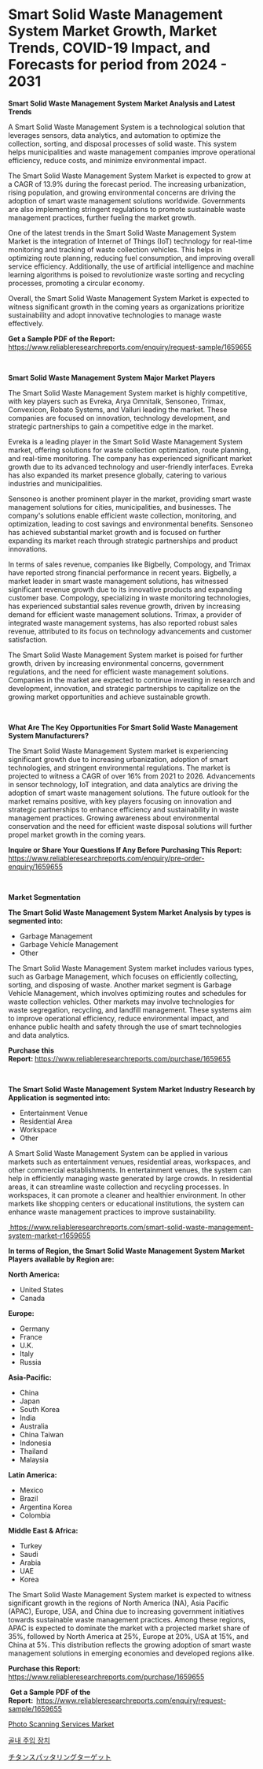 <p><h1>Smart Solid Waste Management System Market Growth, Market Trends, COVID-19 Impact, and Forecasts for period from 2024 - 2031</h1></p><p><strong>Smart Solid Waste Management System Market Analysis and Latest Trends</strong></p>
<p><p>A Smart Solid Waste Management System is a technological solution that leverages sensors, data analytics, and automation to optimize the collection, sorting, and disposal processes of solid waste. This system helps municipalities and waste management companies improve operational efficiency, reduce costs, and minimize environmental impact.</p><p>The Smart Solid Waste Management System Market is expected to grow at a CAGR of 13.9% during the forecast period. The increasing urbanization, rising population, and growing environmental concerns are driving the adoption of smart waste management solutions worldwide. Governments are also implementing stringent regulations to promote sustainable waste management practices, further fueling the market growth.</p><p>One of the latest trends in the Smart Solid Waste Management System Market is the integration of Internet of Things (IoT) technology for real-time monitoring and tracking of waste collection vehicles. This helps in optimizing route planning, reducing fuel consumption, and improving overall service efficiency. Additionally, the use of artificial intelligence and machine learning algorithms is poised to revolutionize waste sorting and recycling processes, promoting a circular economy.</p><p>Overall, the Smart Solid Waste Management System Market is expected to witness significant growth in the coming years as organizations prioritize sustainability and adopt innovative technologies to manage waste effectively.</p></p>
<p><strong>Get a Sample PDF of the Report:&nbsp;</strong> <a href="https://www.reliableresearchreports.com/enquiry/request-sample/1659655">https://www.reliableresearchreports.com/enquiry/request-sample/1659655</a></p>
<p>&nbsp;</p>
<p><strong>Smart Solid Waste Management System Major Market Players</strong></p>
<p><p>The Smart Solid Waste Management System market is highly competitive, with key players such as Evreka, Arya Omnitalk, Sensoneo, Trimax, Convexicon, Robato Systems, and Valluri leading the market. These companies are focused on innovation, technology development, and strategic partnerships to gain a competitive edge in the market.</p><p>Evreka is a leading player in the Smart Solid Waste Management System market, offering solutions for waste collection optimization, route planning, and real-time monitoring. The company has experienced significant market growth due to its advanced technology and user-friendly interfaces. Evreka has also expanded its market presence globally, catering to various industries and municipalities.</p><p>Sensoneo is another prominent player in the market, providing smart waste management solutions for cities, municipalities, and businesses. The company's solutions enable efficient waste collection, monitoring, and optimization, leading to cost savings and environmental benefits. Sensoneo has achieved substantial market growth and is focused on further expanding its market reach through strategic partnerships and product innovations.</p><p>In terms of sales revenue, companies like Bigbelly, Compology, and Trimax have reported strong financial performance in recent years. Bigbelly, a market leader in smart waste management solutions, has witnessed significant revenue growth due to its innovative products and expanding customer base. Compology, specializing in waste monitoring technologies, has experienced substantial sales revenue growth, driven by increasing demand for efficient waste management solutions. Trimax, a provider of integrated waste management systems, has also reported robust sales revenue, attributed to its focus on technology advancements and customer satisfaction.</p><p>The Smart Solid Waste Management System market is poised for further growth, driven by increasing environmental concerns, government regulations, and the need for efficient waste management solutions. Companies in the market are expected to continue investing in research and development, innovation, and strategic partnerships to capitalize on the growing market opportunities and achieve sustainable growth.</p></p>
<p>&nbsp;</p>
<p><strong>What Are The Key Opportunities For Smart Solid Waste Management System Manufacturers?</strong></p>
<p><p>The Smart Solid Waste Management System market is experiencing significant growth due to increasing urbanization, adoption of smart technologies, and stringent environmental regulations. The market is projected to witness a CAGR of over 16% from 2021 to 2026. Advancements in sensor technology, IoT integration, and data analytics are driving the adoption of smart waste management solutions. The future outlook for the market remains positive, with key players focusing on innovation and strategic partnerships to enhance efficiency and sustainability in waste management practices. Growing awareness about environmental conservation and the need for efficient waste disposal solutions will further propel market growth in the coming years.</p></p>
<p><strong>Inquire or Share Your Questions If Any Before Purchasing This Report:</strong> <a href="https://www.reliableresearchreports.com/enquiry/pre-order-enquiry/1659655">https://www.reliableresearchreports.com/enquiry/pre-order-enquiry/1659655</a></p>
<p>&nbsp;</p>
<p><strong>Market Segmentation</strong></p>
<p><strong>The Smart Solid Waste Management System Market Analysis by types is segmented into:</strong></p>
<p><ul><li>Garbage Management</li><li>Garbage Vehicle Management</li><li>Other</li></ul></p>
<p><p>The Smart Solid Waste Management System market includes various types, such as Garbage Management, which focuses on efficiently collecting, sorting, and disposing of waste. Another market segment is Garbage Vehicle Management, which involves optimizing routes and schedules for waste collection vehicles. Other markets may involve technologies for waste segregation, recycling, and landfill management. These systems aim to improve operational efficiency, reduce environmental impact, and enhance public health and safety through the use of smart technologies and data analytics.</p></p>
<p><strong>Purchase this Report:&nbsp;</strong><a href="https://www.reliableresearchreports.com/purchase/1659655">https://www.reliableresearchreports.com/purchase/1659655</a></p>
<p>&nbsp;</p>
<p><strong>The Smart Solid Waste Management System Market Industry Research by Application is segmented into:</strong></p>
<p><ul><li>Entertainment Venue</li><li>Residential Area</li><li>Workspace</li><li>Other</li></ul></p>
<p><p>A Smart Solid Waste Management System can be applied in various markets such as entertainment venues, residential areas, workspaces, and other commercial establishments. In entertainment venues, the system can help in efficiently managing waste generated by large crowds. In residential areas, it can streamline waste collection and recycling processes. In workspaces, it can promote a cleaner and healthier environment. In other markets like shopping centers or educational institutions, the system can enhance waste management practices to improve sustainability.</p></p>
<p><a href="https://www.reliableresearchreports.com/smart-solid-waste-management-system-market-r1659655">&nbsp;https://www.reliableresearchreports.com/smart-solid-waste-management-system-market-r1659655</a></p>
<p><strong>In terms of Region, the Smart Solid Waste Management System Market Players available by Region are:</strong></p>
<p>
    <p> <strong> North America: </strong>
        <ul>
            <li>United States</li>
            <li>Canada</li>
        </ul>
        </p> 
    <p> <strong> Europe: </strong>
        <ul>
            <li>Germany</li>
            <li>France</li>
            <li>U.K.</li>
            <li>Italy</li>
            <li>Russia</li>
        </ul>
        </p> 
    <p> <strong> Asia-Pacific: </strong>
        <ul>
            <li>China</li>
            <li>Japan</li>
            <li>South Korea</li>
            <li>India</li>
            <li>Australia</li>
            <li>China Taiwan</li>
            <li>Indonesia</li>
            <li>Thailand</li>
            <li>Malaysia</li>
        </ul>
        </p> 
    <p> <strong> Latin America: </strong>
        <ul>
            <li>Mexico</li>
            <li>Brazil</li>
            <li>Argentina Korea</li>
            <li>Colombia</li>
        </ul>
        </p> 
    <p> <strong> Middle East & Africa: </strong>
        <ul>
            <li>Turkey</li>
            <li>Saudi</li>
            <li>Arabia</li>
            <li>UAE</li>
            <li>Korea</li>
        </ul>
    </p>
    </p>
<p><p>The Smart Solid Waste Management System market is expected to witness significant growth in the regions of North America (NA), Asia Pacific (APAC), Europe, USA, and China due to increasing government initiatives towards sustainable waste management practices. Among these regions, APAC is expected to dominate the market with a projected market share of 35%, followed by North America at 25%, Europe at 20%, USA at 15%, and China at 5%. This distribution reflects the growing adoption of smart waste management solutions in emerging economies and developed regions alike.</p></p>
<p><strong>Purchase this Report: </strong><a href="https://www.reliableresearchreports.com/purchase/1659655">https://www.reliableresearchreports.com/purchase/1659655</a></p>
<p>&nbsp;<strong>Get a Sample PDF of the Report:&nbsp;&nbsp;</strong><a href="https://www.reliableresearchreports.com/enquiry/request-sample/1659655">https://www.reliableresearchreports.com/enquiry/request-sample/1659655</a></p>
<p><strong></strong></p>
<p><p><a href="https://github.com/mabutironaldo/Market-Research-Report-List-4/blob/main/photo-scanning-services-market.md">Photo Scanning Services Market</a></p><p><a href="https://github.com/hxzi07639916/Market-Research-Report-List-2/blob/main/591466858667.md">골내 주입 장치</a></p><p><a href="https://github.com/ihabdkwlxs948/Market-Research-Report-List-2/blob/main/183590859820.md">チタンスパッタリングターゲット</a></p></p>